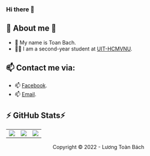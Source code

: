 ### Hi there 👋

<!--
- 🔭 I’m currently working on ...
- 🌱 I’m currently learning ...
- 👯 I’m looking to collaborate on ...
- 🤔 I’m looking for help with ...
- 💬 Ask me about ...
- 📫 How to reach me: ...
- 😄 Pronouns: ...
- ⚡ Fun fact: ...
-->
## 🔭 About me 🔭

- 👻 My name is Toan Bach.
- 👨‍🎓 I am a second-year student at [UIT-HCMVNU](https://www.uit.edu.vn/). 
<!--
- 💬 My Resume <a href="./Resume.pdf"> here </a> 
-->

## 📫 Contact me via:
   - 📫 [Facebook](https://www.facebook.com/toanbach.luong.7/).
   - 📫 [Email](mailto:21521845@gm.uit.edu.vn).  
## :zap: GitHub Stats:zap:
<table>
  <tr>
    <td>
      <img src='https://github-readme-stats.vercel.app/api?username=LTBach&show_icons=true&theme=tokyonight&hide=issues'>
    </td>
    <td>
      <img src="https://github-readme-streak-stats.herokuapp.com?user=LTBach&theme=tokyonight&hide=issues&date_format=j%20M%5B%20Y%5D&fire=DD2727" />
    </td>
    <td>
      <img src='https://github-readme-stats.vercel.app/api/top-langs/?username=LTBach&layout=compact&hide=jupyter%20notebook&html&title_color=71A4FC&text_color=3ABCAD&bg_color=1A1B27'>
    </td>
  </tr>
</table>
<!-- Footer -->
<p align='center'>Copyright © 2022 - Lương Toàn Bách</p>
